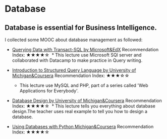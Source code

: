 # Database
## Database is essential for Business Intelligence.
I collected some MOOC about database management as followed:

* [Querying Data with Transact-SQL by Microsoft&EdX](https://courses.edx.org/courses/course-v1:Microsoft+DAT201x+4T2017/courseware/ae9138f9a2d54963a0d1e99d4cf1c433/b6ab1cfcfb064e7ca2903175f83b32c6/?activate_block_id=block-v1%3AMicrosoft%2BDAT201x%2B4T2017%2Btype%40sequential%2Bblock%40b6ab1cfcfb064e7ca2903175f83b32c6)            Recommendation Index: ★★★★☆
  * This lecture use Microsoft SQl server and collaborated with Datacamp to make practice in Query writing.
  
* [Introduction to Structured Query Language by University of Michigan&Coursera](https://www.coursera.org/learn/intro-sql/home/welcome) Recommendation Index: ★★★☆☆
  * This lecture use MySQL and PHP, part of a series called 'Web Applications for Everybody'.
  
* [Database Design by University of Michigan&Coursera](https://www.coursera.org/learn/intro-sql/home) Recommendation Index: ★★★★☆
  * This lecture tells you everything about database design.The teacher uses real example to tell you how to design a database.
  
* [Using Databases with Python Michigan&Coursera](https://www.coursera.org/learn/python-databases/lecture/CGkdb/welcome-to-using-databases-with-python) Recommendation Index: ★★★★☆
 
